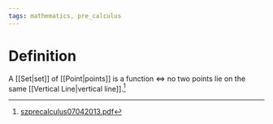 ```yaml
---
tags: mathematics, pre_calculus
---
```


# Definition

A [[Set|set]] of [[Point|points]] is a function $\iff$ no two points lie on the same [[Vertical Line|vertical line]].[^1]

[^1]: [szprecalculus07042013.pdf](zotero://open-pdf/library/items/J3667KH4?page=55)